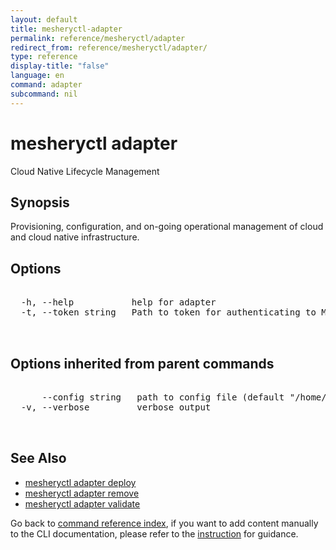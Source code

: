 ```yaml
---
layout: default
title: mesheryctl-adapter
permalink: reference/mesheryctl/adapter
redirect_from: reference/mesheryctl/adapter/
type: reference
display-title: "false"
language: en
command: adapter
subcommand: nil
---
```


# mesheryctl adapter

Cloud Native Lifecycle Management

## Synopsis

Provisioning, configuration, and on-going operational management of cloud and cloud native infrastructure.
	
## Options

<pre class='codeblock-pre'>
<div class='codeblock'>
  -h, --help           help for adapter
  -t, --token string   Path to token for authenticating to Meshery API

</div>
</pre>

## Options inherited from parent commands

<pre class='codeblock-pre'>
<div class='codeblock'>
      --config string   path to config file (default "/home/runner/.meshery/config.yaml")
  -v, --verbose         verbose output

</div>
</pre>

## See Also

* [mesheryctl adapter deploy](/reference/mesheryctl/adapter/deploy)
* [mesheryctl adapter remove](/reference/mesheryctl/adapter/remove)
* [mesheryctl adapter validate](/reference/mesheryctl/adapter/validate)

Go back to [command reference index](/reference/mesheryctl/), if you want to add content manually to the CLI documentation, please refer to the [instruction](/project/contributing/contributing-cli#preserving-manually-added-documentation) for guidance.
